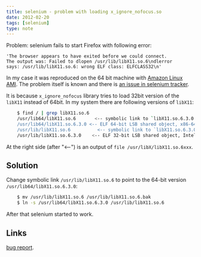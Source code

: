 ```yaml
---
title: selenium - problem with loading x_ignore_nofocus.so
date: 2012-02-20
tags: [selenium]
type: note
---
```


Problem: selenium fails to start Firefox with following error:

    'The browser appears to have exited before we could connect.
    The output was: Failed to dlopen /usr/lib/libX11.so.6\ndlerror
    says: /usr/lib/libX11.so.6: wrong ELF class: ELFCLASS32\n'

In my case it was reproduced on the 64 bit machine with [Amazon Linux AMI](http://aws.amazon.com/amazon-linux-ami/).
The problem itself is known and there is [an issue in selenium tracker](http://code.google.com/p/selenium/issues/detail?id=2852).

<!-- more -->
It is because `x_ignore_nofocus` library tries to load 32bit version of the `libX11` instead of 64bit.
In my system there are following versions of `libX11`:

```bash
    $ find / | grep libX11.so.6
    /usr/lib64/libX11.so.6       <-- symbolic link to `libX11.so.6.3.0'
    /usr/lib64/libX11.so.6.3.0 <-- ELF 64-bit LSB shared object, x86-64, version 1 (SYSV), dynamically linked, stripped
    /usr/lib/libX11.so.6          <-- symbolic link to `libX11.so.6.3.0'
    /usr/lib/libX11.so.6.3.0    <-- ELF 32-bit LSB shared object, Intel 80386, version 1 (SYSV), dynamically linked, stripped
```

At the right side (after "<--") is an output of `file /usr/libX/libX11.so.6xxx`.

Solution
--------

Change symbolic link `/usr/lib/libX11.so.6` to point to the 64-bit version `/usr/lib64/libX11.so.6.3.0`:

```bash
    $ mv /usr/lib/libX11.so.6 /usr/lib/libX11.so.6.bak
    $ ln -s /usr/lib64/libX11.so.6.3.0 /usr/lib/libX11.so.6
```

After that selenium started to work.

Links
-----------------
[bug report](http://code.google.com/p/selenium/issues/detail?id=2852).
